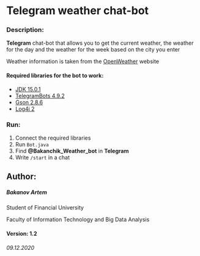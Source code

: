 <h1> Telegram weather chat-bot </h1>
<h3> Description: </h3>

**Telegram** chat-bot that allows you to get the current weather, 
the weather for the day and the weather for the week 
based on the city you enter

Weather information is taken from the [OpenWeather](https://openweathermap.org/) website

<h4> Required libraries for the bot to work: </h4>

* [JDK 15.0.1](https://jdk.java.net/15/)
* [TelegramBots 4.9.2](https://github.com/rubenlagus/TelegramBots/releases/tag/v4.9)
* [Gson 2.8.6](https://github.com/google/gson/releases/tag/gson-parent-2.8.6)
* [Log4j 2](https://logging.apache.org/log4j/2.x/download.html)

<h3>Run:</h3>

1. Connect the required libraries
2. Run `Bot.java`
3. Find **@Bakanchik_Weather_bot** in **Telegram**
4. Write `/start` in a chat

<h2> Author: </h2> 
<h5>Bakanov Artem</h5>
Student of Financial University

Faculty of Information Technology and Big Data Analysis

<h4> Version: 1.2 </h4>

<h6> 09.12.2020 </h6>